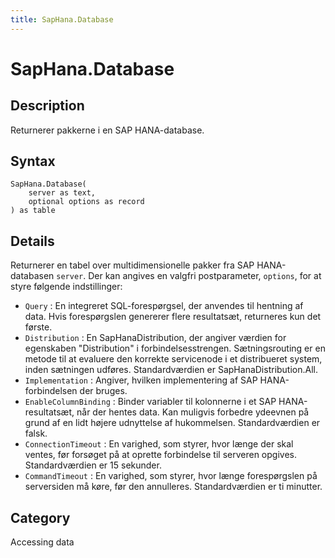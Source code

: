 ```yaml
---
title: SapHana.Database
---
```


# SapHana.Database


## Description

Returnerer pakkerne i en SAP HANA-database.


## Syntax

```powerquery
SapHana.Database(
    server as text,
    optional options as record
) as table
```


## Details

Returnerer en tabel over multidimensionelle pakker fra SAP HANA-databasen <code>server</code>. Der kan angives en valgfri postparameter, <code>options</code>, for at styre følgende indstillinger:    <ul><li><code>Query</code> : En integreret SQL-foresp&#248;rgsel, der anvendes til hentning af data. Hvis foresp&#248;rgslen genererer flere resultats&#230;t, returneres kun det f&#248;rste.</li><li><code>Distribution</code> : En SapHanaDistribution, der angiver v&#230;rdien for egenskaben &quot;Distribution&quot; i forbindelsesstrengen. S&#230;tningsrouting er en metode til at evaluere den korrekte servicenode i et distribueret system, inden s&#230;tningen udf&#248;res. Standardv&#230;rdien er SapHanaDistribution.All.</li><li><code>Implementation</code> : Angiver, hvilken implementering af SAP HANA-forbindelsen der bruges.</li><li><code>EnableColumnBinding</code> : Binder variabler til kolonnerne i et SAP HANA-resultats&#230;t, n&#229;r der hentes data. Kan muligvis forbedre ydeevnen p&#229; grund af en lidt h&#248;jere udnyttelse af hukommelsen. Standardv&#230;rdien er falsk.</li><li><code>ConnectionTimeout</code> : En varighed, som styrer, hvor l&#230;nge der skal ventes, f&#248;r fors&#248;get p&#229; at oprette forbindelse til serveren opgives. Standardv&#230;rdien er 15 sekunder.</li><li><code>CommandTimeout</code> : En varighed, som styrer, hvor l&#230;nge foresp&#248;rgslen p&#229; serversiden m&#229; k&#248;re, f&#248;r den annulleres. Standardv&#230;rdien er ti minutter.</li></ul>    



## Category
Accessing data
